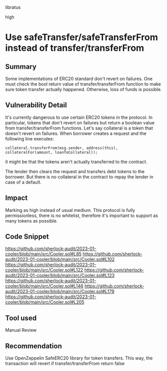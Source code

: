 libratus

high

# Use safeTransfer/safeTransferFrom instead of transfer/transferFrom

## Summary
Some implementations of ERC20 standard don't revert on failures. One must check the bool return value of transfer/transferFrom function to make sure token transfer actually happened. Otherwise, loss of funds is possible.

## Vulnerability Detail
It's currently dangerous to use certain ERC20 tokens in the protocol. In particular, tokens that don't revert on failures but return a boolean value from transfer/transferFrom functions. Let's say collateral is a token that doesn't revert on failures. When borrower creates a request and the following line executes:
```solidity
collateral.transferFrom(msg.sender, address(this), collateralFor(amount, loanToCollateral));
```
it might be that the tokens aren't actually transferred to the contract.

The lender then clears the request and transfers debt tokens to the borrower. But there is no collateral in the contract to repay the lender in case of a default.

## Impact
Marking as high instead of usual medium. This protocol is fully permissionless, there is no whitelist, therefore it's important to support as many tokens as possible.

## Code Snippet
https://github.com/sherlock-audit/2023-01-cooler/blob/main/src/Cooler.sol#L85
https://github.com/sherlock-audit/2023-01-cooler/blob/main/src/Cooler.sol#L102
https://github.com/sherlock-audit/2023-01-cooler/blob/main/src/Cooler.sol#L122
https://github.com/sherlock-audit/2023-01-cooler/blob/main/src/Cooler.sol#L123
https://github.com/sherlock-audit/2023-01-cooler/blob/main/src/Cooler.sol#L146
https://github.com/sherlock-audit/2023-01-cooler/blob/main/src/Cooler.sol#L179
https://github.com/sherlock-audit/2023-01-cooler/blob/main/src/Cooler.sol#L205


## Tool used

Manual Review

## Recommendation

Use OpenZeppelin SafeERC20 library for token transfers. This way, the transaction will revert if transfer/transferFrom return false